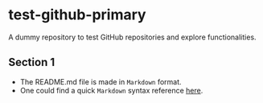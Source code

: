 # test-github-primary
A dummy repository to test GitHub repositories and explore functionalities.

## Section 1
- The README.md file is made in `Markdown` format. 
- One could find a quick `Markdown` syntax reference [here](https://www.markdownguide.org/cheat-sheet/).  
